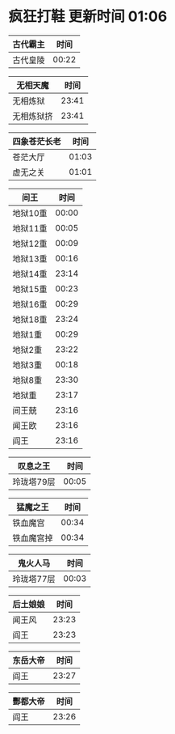 # 疯狂打鞋 更新时间 01:06

| 古代霸主   | 时间    |
|--------|-------|
| 古代皇陵 | 00:22 |

| 无相天魔   | 时间    |
|--------|-------|
| 无相炼狱 | 23:41 |
| 无相炼狱挤 | 23:41 |

| 四象苍茫长老   | 时间    |
|--------|-------|
| 苍茫大厅 | 01:03 |
| 虚无之关 | 01:01 |

| 间王   | 时间    |
|--------|-------|
| 地狱10重 | 00:00 |
| 地狱11重 | 00:05 |
| 地狱12重 | 00:09 |
| 地狱13重 | 00:16 |
| 地狱14重 | 23:14 |
| 地狱15重 | 00:23 |
| 地狱16重 | 00:29 |
| 地狱18重 | 23:24 |
| 地狱1重 | 00:29 |
| 地狱2重 | 23:22 |
| 地狱3重 | 00:18 |
| 地狱8重 | 23:30 |
| 地狱重 | 23:17 |
| 间王兢 | 23:16 |
| 闻王欧 | 23:16 |
| 阎王 | 23:16 |

| 叹息之王   | 时间    |
|--------|-------|
| 玲珑塔79层 | 00:05 |

| 猛魔之王   | 时间    |
|--------|-------|
| 铁血魔宫 | 00:34 |
| 铁血魔宫掉 | 00:34 |

| 鬼火人马   | 时间    |
|--------|-------|
| 玲珑塔77层 | 00:03 |

| 后土娘娘   | 时间    |
|--------|-------|
| 闻王风 | 23:23 |
| 阎王 | 23:23 |

| 东岳大帝   | 时间    |
|--------|-------|
| 阎王 | 23:27 |

| 酆都大帝   | 时间    |
|--------|-------|
| 阎王 | 23:26 |